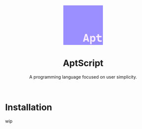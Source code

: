 <br>
<center><img src="logo64.png"></center>

<center><h1>AptScript</h1></center>

<center>A programming language focused on user simplicity.</center>

<br>
<br>

# Installation

wip
